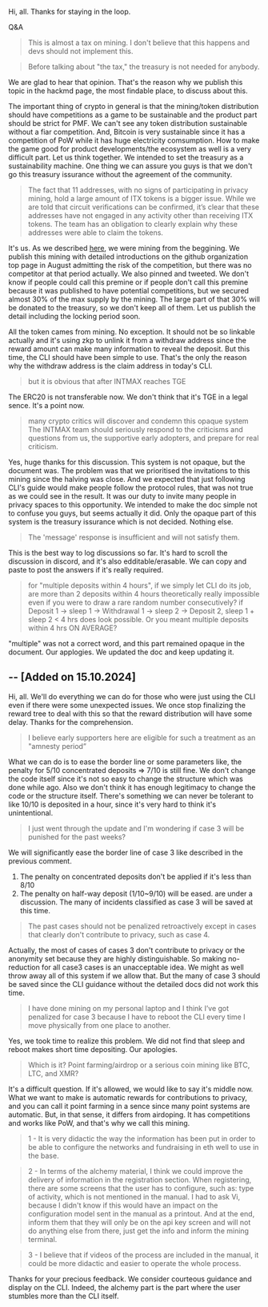 Hi, all. Thanks for staying in the loop.

Q&A

>This is almost a tax on mining. I don't believe that this happens and devs should not implement this.

>Before talking about "the tax," the treasury is not needed for anybody.

We are glad to hear that opinion. That's the reason why we publish this topic in the hackmd page, the most findable place, to discuss about this. 

The important thing of crypto in general is that the mining/token distribution should have competitions as a game to be sustainable and the product part should be strict for PMF.
We can't see any token distribution sustainable without a fiar competition. And, Bitcoin is very sustainable since it has a competition of PoW while it has huge electricity comsumption.
How to make the game good for product developments/the ecosystem as well is a very difficult part. Let us think together. We intended to set the treasury as a sustainability machine.
One thing we can assure you guys is that we don't go this treasury issurance without the agreement of the community.

>The fact that 11 addresses, with no signs of participating in privacy mining, hold a large amount of ITX tokens is a bigger issue. While we are told that circuit verifications can be confirmed, it’s clear that these addresses have not engaged in any activity other than receiving ITX tokens. The team has an obligation to clearly explain why these addresses were able to claim the tokens.

It's us. As we described [here](https://hackmd.io/zNLtkMXXSCernbkTf1BTrQ?view#The-history-of-this-mining), we were mining from the beggining.
We publish this mining with detailed introductions on the github organization top page in August admitting the risk of the competition, but there was no competitor at that period actually. We also pinned and tweeted.
We don't know if people could call this premine or if people don't call this premine because it was published to have potential competitions, but we secured almost 30% of the max supply by the mining.
The large part of that 30% will be donated to the treasury, so we don't keep all of them. Let us publish the detail including the locking period soon.

All the token cames from mining. No exception. It should not be so linkable actually and it's using zkp to unlink it from a withdraw address since the reward amount can make many information to reveal the deposit.
But this time, the CLI should have been simple to use. That's the only the reason why the withdraw address is the claim address in today's CLI.

>but it is obvious that after INTMAX reaches TGE

The ERC20 is not transferable now. We don't think that it's TGE in a legal sence. It's a point now.

>many crypto critics will discover and condemn this opaque system
>The INTMAX team should seriously respond to the criticisms and questions from us, the supportive early adopters, and prepare for real criticism. 

Yes, huge thanks for this discussion. This system is not opaque, but the document was. The problem was that we prioritised the invitations to this mining 
since the halving was close. And we expected that just following CLI's guide would make people follow the protocol rules, that was not true as we could see in the result. It was our duty to invite many people in privacy spaces to this opportunity. We intended to make the doc simple not to confuse you guys, but seems actually it did.
Only the opaque part of this system is the treasury issurance which is not decided. Nothing else.

>The 'message' response is insufficient and will not satisfy them.

This is the best way to log discussions so far. It's hard to scroll the discussion in discord, and it's also edditable/erasable.
We can copy and paste to post the answers if it's really required.

>for "multiple deposits within 4 hours", if we simply let CLI do its job, are more than 2 deposits within 4 hours theoretically really impossible even if you were to draw a rare random number consecutively? if Deposit 1 -> sleep 1 -> Withdrawal 1 -> sleep 2 -> Deposit 2, sleep 1 + sleep 2 < 4 hrs does look possible. Or you meant multiple deposits within 4 hrs ON AVERAGE?

"multiple" was not a correct word, and this part remained opaque in the document. Our applogies. We updated the doc and keep updating it.

--
[Added on 15.10.2024]
--

Hi, all.
We'll do everything we can do for those who were just using the CLI even if there were some unexpected issues.
We once stop finalizing the reward tree to deal with this so that the reward distribution will have some delay. Thanks for the comprehension.

> I believe early supporters here are eligible for such a treatment as an "amnesty period”

What we can do is to ease the border line or some parameters like, the penalty for 5/10 concentrated deposits => 7/10 is still fine. We don't change the code itself since it's not so easy to change the structure which was done while ago. Also we don't think it has enough legitimacy to change the code or the structure itself. There's something we can never be tolerant to like 10/10 is deposited in a hour, since it's very hard to think it's unintentional.

>I just went through the update and I'm wondering if case 3 will be punished for the past weeks?

We will significantly ease the border line of case 3 like described in the previous comment.
1. The penalty on concentrated deposits don't be applied if it's less than 8/10
2. The penalty on half-way deposit (1/10~9/10) will be eased.
are under a discussion. The many of incidents classified as case 3 will be saved at this time.

>The past cases should not be penalized retroactively except in cases that clearly don't contribute to privacy, such as case 4.

Actually, the most of cases of cases 3 don't contribute to privacy or the anonymity set because they are highly distinguishable.
So making no-reduction for all case3 cases is an unacceptable idea. We might as well throw away all of this system if we allow that. But the many of case 3 should be saved since the CLI guidance without the detailed docs did not work this time.

>I have done mining on my personal laptop and I think I’ve got penalized for case 3 because I have to reboot the CLI every time I move physically from one place to another.

Yes, we took time to realize this problem. We did not find that sleep and reboot makes short time depositing. Our apologies. 

>Which is it?  Point farming/airdrop or a serious coin mining like BTC, LTC, and XMR? 

It's a difficult question. If it's allowed, we would like to say it's middle now. What we want to make is automatic rewards for contributions to privacy, and you can call it point farming in a sence since many point systems are automatic. But, in that sense, it differs from airdoping.
It has competitions and works like PoW, and that's why we call this mining.

>1 - It is very didactic the way the information has been put in order to be able to configure the networks and fundraising in eth well to use in the base.

>2 - In terms of the alchemy material, I think we could improve the delivery of information in the registration section. When registering, there are some screens that the user has to configure, such as: type of activity, which is not mentioned in the manual. I had to ask Vi, because I didn't know if this would have an impact on the configuration model sent in the manual as a printout. And at the end, inform them that they will only be on the api key screen and will not do anything else from there, just get the info and inform the mining terminal. 

>3 - I believe that if videos of the process are included in the manual, it could be more didactic and easier to operate the whole process.

Thanks for your precious feedback. We consider courteous guidance and display on the CLI. Indeed, the alchemy part is the part where the user stumbles more than the CLI itself. 

